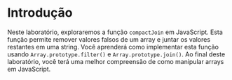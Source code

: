 # Introdução

Neste laboratório, exploraremos a função `compactJoin` em JavaScript. Esta função permite remover valores falsos de um array e juntar os valores restantes em uma string. Você aprenderá como implementar esta função usando `Array.prototype.filter()` e `Array.prototype.join()`. Ao final deste laboratório, você terá uma melhor compreensão de como manipular arrays em JavaScript.
